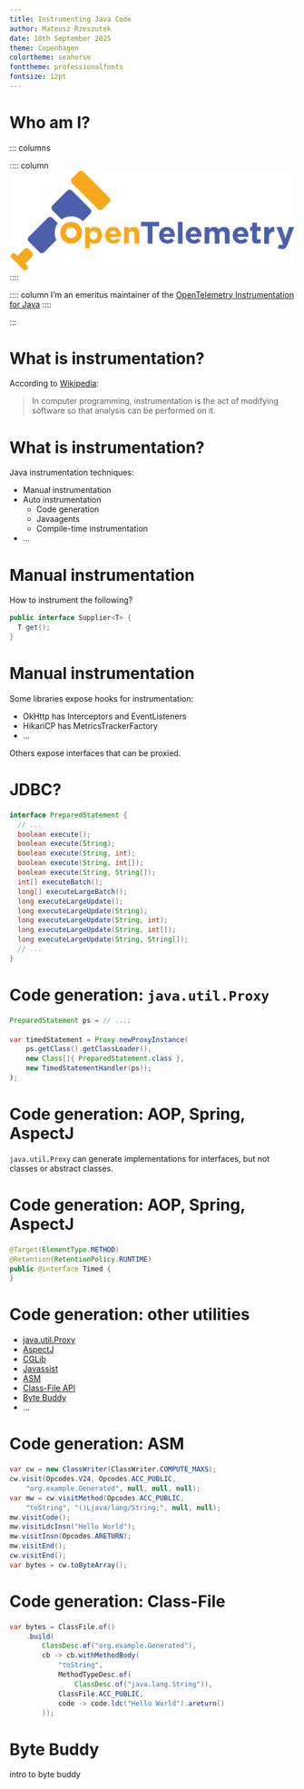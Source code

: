 ```yaml
---
title: Instrumenting Java Code
author: Mateusz Rzeszutek
date: 18th September 2025
theme: Copenhagen
colortheme: seahorse
fonttheme: professionalfonts
fontsize: 12pt
---
```


# Who am I?

::: columns

:::: column
![OTel](presentation/img/opentelemetry-horizontal-color.png)\
::::

:::: column
I’m an emeritus maintainer of the [OpenTelemetry Instrumentation for Java](https://github.com/open-telemetry/opentelemetry-java-instrumentation)
::::

:::

# What is instrumentation?

According to [Wikipedia](https://en.wikipedia.org/wiki/Instrumentation_(computer_programming)):

> In computer programming, instrumentation is the act of modifying software so that analysis can be performed on it.

# What is instrumentation?

Java instrumentation techniques:

- Manual instrumentation
- Auto instrumentation
    - Code generation
    - Javaagents
    - Compile-time instrumentation
- ...

# Manual instrumentation

How to instrument the following?

```java
public interface Supplier<T> {
  T get();
}
```

# Manual instrumentation

Some libraries expose hooks for instrumentation:

- OkHttp has Interceptors and EventListeners
- HikariCP has MetricsTrackerFactory
- ...

Others expose interfaces that can be proxied.

# JDBC?

```java
interface PreparedStatement {
  // ...
  boolean execute();
  boolean execute(String);
  boolean execute(String, int);
  boolean execute(String, int[]);
  boolean execute(String, String[]);
  int[] executeBatch();
  long[] executeLargeBatch();
  long executeLargeUpdate();
  long executeLargeUpdate(String);
  long executeLargeUpdate(String, int);
  long executeLargeUpdate(String, int[]);
  long executeLargeUpdate(String, String[]);
  // ...
}
```

# Code generation: `java.util.Proxy`

```java
PreparedStatement ps = // ...;

var timedStatement = Proxy.newProxyInstance(
    ps.getClass().getClassLoader(),
    new Class[]{ PreparedStatement.class },
    new TimedStatementHandler(ps));
);
```

# Code generation: AOP, Spring, AspectJ

`java.util.Proxy` can generate implementations for interfaces, but not classes or abstract classes.

# Code generation: AOP, Spring, AspectJ

```java
@Target(ElementType.METHOD)
@Retention(RetentionPolicy.RUNTIME)
public @interface Timed {
}
```

# Code generation: other utilities

- [java.util.Proxy](https://docs.oracle.com/javase/8/docs/technotes/guides/reflection/proxy.html)
- [AspectJ](https://eclipse.dev/aspectj/)
- [CGLib](https://github.com/cglib/cglib)
- [Javassist](https://www.javassist.org/)
- [ASM](https://asm.ow2.io/)
- [Class-File API](https://openjdk.org/jeps/457)
- [Byte Buddy](https://bytebuddy.net/)
- ...

# Code generation: ASM

```java
var cw = new ClassWriter(ClassWriter.COMPUTE_MAXS);
cw.visit(Opcodes.V24, Opcodes.ACC_PUBLIC,
    "org.example.Generated", null, null, null);
var mw = cw.visitMethod(Opcodes.ACC_PUBLIC,
    "toString", "()Ljava/lang/String;", null, null);
mw.visitCode();
mw.visitLdcInsn("Hello World");
mw.visitInsn(Opcodes.ARETURN);
mw.visitEnd();
cw.visitEnd();
var bytes = cw.toByteArray();
```

# Code generation: Class-File

```java
var bytes = ClassFile.of()
    .build(
        ClassDesc.of("org.example.Generated"),
        cb -> cb.withMethodBody(
            "toString",
            MethodTypeDesc.of(
                ClassDesc.of("java.lang.String")),
            ClassFile.ACC_PUBLIC,
            code -> code.ldc("Hello World").areturn()
        ));
```

# Byte Buddy

intro to byte buddy
